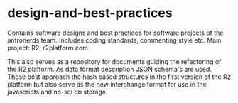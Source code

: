 # design-and-best-practices
Contains software designs and best practices for software projects of the antronerds team. Includes coding standards, commenting style etc. Main project: R2; r2platform.com

This also serves as a repository for documents guiding the refactoring of the R2 platform.
As data format description JSON schema's are used. These best approach the hash based structures in the first version of the R2 platform but also serve as the new interchange format for use in the javascripts and no-sql db storage.

